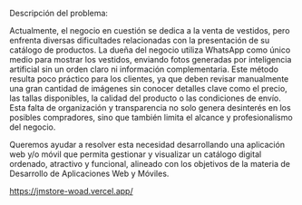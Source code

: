 Descripción del problema:



Actualmente, el negocio en cuestión se dedica a la venta de vestidos, pero enfrenta diversas dificultades relacionadas con la presentación de su catálogo de productos. La dueña del negocio utiliza WhatsApp como único medio para mostrar los vestidos, enviando fotos generadas por inteligencia artificial sin un orden claro ni información complementaria. Este método resulta poco práctico para los clientes, ya que deben revisar manualmente una gran cantidad de imágenes sin conocer detalles clave como el precio, las tallas disponibles, la calidad del producto o las condiciones de envío. Esta falta de organización y transparencia no solo genera desinterés en los posibles compradores, sino que también limita el alcance y profesionalismo del negocio.



Queremos ayudar a resolver esta necesidad desarrollando una aplicación web y/o móvil que permita gestionar y visualizar un catálogo digital ordenado, atractivo y funcional, alineado con los objetivos de la materia de Desarrollo de Aplicaciones Web y Móviles.



https://jmstore-woad.vercel.app/
